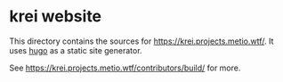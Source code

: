 # krei website

This directory contains the sources for https://krei.projects.metio.wtf/. It uses [hugo](https://gohugo.io/) as a static site generator.

See https://krei.projects.metio.wtf/contributors/build/ for more.
